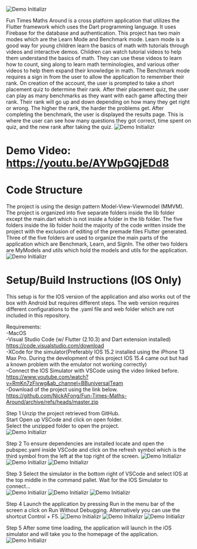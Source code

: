 ![Demo Initializr](GitHubImages/title.png)

Fun Times Maths Around is a cross platform application that utilizes the Flutter framework which uses the Dart programming language.  It uses Firebase for the database and authentication.  This project has two main modes which are the Learn Mode and Benchmark mode.  Learn mode is a good way for young children learn the basics of math with tutorials through videos and interactive demos. Children can watch tutorial videos to help them understand the basics of math. They can use these videos to learn how to count, sing along to learn math terminologies, and various other videos to help them expand their knowledge in math.  The Benchmark mode requires a sign in from the user to allow the application to remember their rank.  On creation of the account, the user is prompted to take a short placement quiz to determine their rank.  After their placement quiz, the user can play as many benchmarks as they want with each game affecting their rank.  Their rank will go up and down depending on how many they get right or wrong.  The higher the rank, the harder the problems get. After completing the benchmark, the user is displayed the results page.  This is where the user can see how many questions they got correct, time spent on quiz, and the new rank after taking the quiz.
![Demo Initializr](GitHubImages/2.png)


# Demo Video: https://youtu.be/AYWpGQjEDd8


# Code Structure
The project is using the design pattern Model-View-Viewmodel (MMVM).  The project is organized into five separate folders inside the lib folder except the main.dart which is not inside a folder in the lib folder.  The five folders inside the lib folder hold the majority of the code written inside the project with the exclusion of editing of the premade files Flutter generated.  Three of the five folders are used to organize the main parts of the application which are Benchmark, Learn, and SignIn.  The other two folders are MyModels and utils which hold the models and utils for the application.
![Demo Initializr](GitHubImages/1.png)


# Setup/Build Instructions (IOS Only)
This setup is for the IOS version of the application and also works out of the box with Android but requires different steps.  The web version requires different configurations to the .yaml file and web folder which are not included in this repository.

Requirements: <br/>
-MacOS <br/>
-Visual Studio Code (w/ Flutter (2.10.3) and Dart extension installed) <br/>
https://code.visualstudio.com/download <br/>
-XCode for the simulator(Preferably IOS 15.2 installed using the iPhone 13 Max Pro. During the development of this project IOS 15.4 came out but had a known problem with the emulator not working correctly) <br/>
-Connect the IOS Simulator with VSCode using the video linked before. <br/>
https://www.youtube.com/watch?v=RmKn7zFivwg&ab_channel=BBuniversalTeam <br/>
-Download of the project using the link below. <br/>
https://github.com/NickAFong/Fun-Times-Maths-Around/archive/refs/heads/master.zip


Step 1
Unzip the project retrieved from GitHub. <br/>
Start Open up VSCode and click on open folder. <br/>
Select the unzipped folder to open the project. <br/>
![Demo Initializr](GitHubImages/3.png)

Step 2
To ensure dependencies are installed locate and open the pubspec.yaml inside VSCode and click on the refresh symbol which is the third symbol from the left at the top right of the screen.
![Demo Initializr](GitHubImages/4.png)
![Demo Initializr](GitHubImages/5.png)
![Demo Initializr](GitHubImages/6.png)

Step 3
Select the simulator in the bottom right of VSCode and select IOS at the top middle in the command pallet.  Wait for the IOS Simulator to connect... <br/>
![Demo Initializr](GitHubImages/7.png)
![Demo Initializr](GitHubImages/8.png)
![Demo Initializr](GitHubImages/9.png)

Step 4
Launch the application by pressing Run in the menu bar of the screen a click on Run Without Debugging.  Alternatively you can use the shortcut Control + F5.
![Demo Initializr](GitHubImages/10.png)
![Demo Initializr](GitHubImages/11.png)
![Demo Initializr](GitHubImages/12.png)

Step 5
After some time loading, the application will launch in the iOS simulator and will take you to the homepage of the application.
![Demo Initializr](GitHubImages/13.png)


